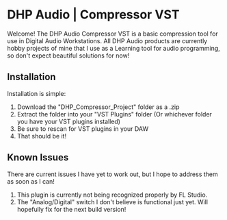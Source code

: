 # DHP Audio | Compressor VST
  Welcome! The DHP Audio Compressor VST is a basic compression tool for use in Digital Audio Workstations. All DHP Audio products are currently hobby projects of mine that I use as a Learning tool for audio programming, so don't expect beautiful solutions for now!
  
## Installation
  Installation is simple:
  1. Download the "DHP_Compressor_Project" folder as a .zip
  2. Extract the folder into your "VST Plugins" folder (Or whichever folder you have your VST plugins installed)
  3. Be sure to rescan for VST plugins in your DAW
  4. That should be it!

## Known Issues
  There are current issues I have yet to work out, but I hope to address them as soon as I can!
  1. This plugin is currently not being recognized properly by FL Studio. 
  2. The "Analog/Digital" switch I don't believe is functional just yet. Will hopefully fix for the next build version!
